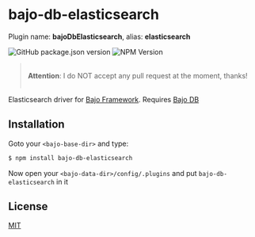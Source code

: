 # bajo-db-elasticsearch

Plugin name: **bajoDbElasticsearch**, alias: **elasticsearch**

![GitHub package.json version](https://img.shields.io/github/package-json/v/ardhi/bajo-db-elasticsearch) ![NPM Version](https://img.shields.io/npm/v/bajo-db-elasticsearch)

> <br />**Attention**: I do NOT accept any pull request at the moment, thanks!<br /><br />

Elasticsearch driver for [Bajo Framework](https://github.com/ardhi/bajo). Requires [Bajo DB](https://github.com/ardhi/bajo-db)

## Installation

Goto your ```<bajo-base-dir>``` and type:

```bash
$ npm install bajo-db-elasticsearch
```

Now open your ```<bajo-data-dir>/config/.plugins``` and put ```bajo-db-elasticsearch``` in it

## License

[MIT](LICENSE)
